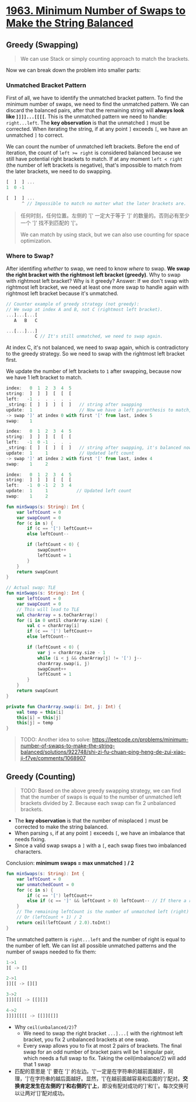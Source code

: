# [1963. Minimum Number of Swaps to Make the String Balanced](https://leetcode.com/problems/minimum-number-of-swaps-to-make-the-string-balanced/description/)

## Greedy (Swapping)
> We can use Stack or simply counting approach to match the brackets.

Now we can break down the problem into smaller parts:

### Unmatched Bracket Pattern
First of all, we have to identify the unmatched bracket pattern. To find the minimum number of swaps, we need to find the unmatched pattern. We can discard the balanced pairs, after that the remaining string will **always look like `]]]]...[[[[`**. This is the unmatched pattern we need to handle: `right...left`. The **key observation** is that the unmatched `]` must be corrected. When iterating the string, if at any point `]` exceeds `[`, we have an unmatched `]` to correct.

We can count the number of unmatched left brackets. Before the end of iteration, the count of `left >= right` is considered balanced because we still have potential right brackets to match. If at any moment `left < right` (the number of left brackets is negative), that's impossible to match from the later brackets, we need to do swapping.

```js
[  ]  ] ...
1  0 -1

[  ]  ] ...
      ^ // Impossible to match no matter what the later brackets are.
```
> 任何时刻，任何位置。左侧的 '[' 一定大于等于 ']' 的数量的。否则必有至少一个 ']' 找不到匹配的 '['。
>
> We can match by using stack, but we can also use counting for space optimization.

### Where to Swap?
After identifing *whether* to swap, we need to know *where* to swap. **We swap the right bracket with the rightmost left bracket (greedy)**. Why to swap with rightmost left bracket? Why is it greedy?
Answer: If we don't swap with rightmost left bracket, we need at least one more swap to handle again with rightmost left bracket because it's unmatched.
```js
// Counter example of greedy strategy (not greedy):
// We swap at index A and B, not C (rightmost left bracket).
...]...[...[
   A   B   C

...[...]...]
           C // It's still unmatched, we need to swap again.
```

At index C, it's not balanced, we need to swap again, which is contradictory to the greedy strategy. So we need to swap with the rightmost left bracket first.

We update the number of left brackets to `1` after swapping, because now we have 1 left bracket to match.
```js
index:   0  1  2  3  4  5 
string:  ]  ]  ]  [  [  [
left:   -1  .  .  .  .  .
_string: [  ]  ]  ]  [  ]   // string after swapping
update:  1                  // Now we have a left parenthesis to match, we increment the left count
-> swap ']' at index 0 with first '[' from last, index 5
swap:    1      

index:   0  1  2  3  4  5 
string:  ]  ]  ]  [  [  [
left:   -1  0 -1  .  .  .
_string: [  ]  [  ]  [  ]   // string after swapping, it's balanced now
update:  1     1            // Updated left count
-> swap ']' at index 2 with first '[' from last, index 4
swap:    1     2

index:   0  1  2  3  4  5 
string:  ]  ]  ]  [  [  [
left:   -1  0 -1  2  3  4 
update:  1     1           // Updated left count
swap:    1     2
```

```kotlin
fun minSwaps(s: String): Int {
    var leftCount = 0
    var swapCount = 0
    for (c in s) {
        if (c == '[') leftCount++
        else leftCount--

        if (leftCount < 0) {
            swapCount++
            leftCount = 1
        }
    }
    return swapCount
}

// Actual swap: TLE
fun minSwaps(s: String): Int {
    var leftCount = 0
    var swapCount = 0
    // This will lead to TLE
    val charArray = s.toCharArray()
    for (i in 0 until charArray.size) {
        val c = charArray[i]
        if (c == '[') leftCount++
        else leftCount--

        if (leftCount < 0) {
            var j = charArray.size - 1
            while (i < j && charArray[j] != '[') j--
            charArray.swap(i, j)
            swapCount++
            leftCount = 1
        }
    }
    return swapCount
}

private fun CharArray.swap(i: Int, j: Int) {
    val temp = this[i]
    this[i] = this[j]
    this[j] = temp
}
```

> TODO: Another idea to solve: https://leetcode.cn/problems/minimum-number-of-swaps-to-make-the-string-balanced/solutions/922748/shi-zi-fu-chuan-ping-heng-de-zui-xiao-ji-f7ye/comments/1068907


## Greedy (Counting)
> TODO: Based on the above greedy swapping strategy, we can find that the number of swaps is equal to the number of unmatched left brackets divided by 2. Because each swap can fix 2 unbalanced brackets.
* The **key observation** is that the number of misplaced `]` must be corrected to make the string balanced.
* When parsing `s`, if at any point `]` exceeds `[`, we have an imbalance that needs fixing.
* Since a valid swap swaps a `]` with a `[`, each swap fixes two imbalanced characters.

Conclusion: **minimum swaps = max unmatched `]` / 2**

```kotlin
fun minSwaps(s: String): Int {
    var leftCount = 0
    var unmatchedCount = 0
    for (c in s) {
        if (c == '[') leftCount++
        else if (c == ']' && leftCount > 0) leftCount-- // If there a right to match, we can match.
    }
    // The remaining leftCount is the number of unmatched left (right) brackets.
    // Or (leftCount + 1) / 2
    return ceil(leftCount / 2.0).toInt()
}
```

The unmatched pattern is `right...left` and the number of right is equal to the number of left. We can list all possible unmatched patterns and the number of swaps needed to fix them:
```js
1->1
][ -> []

2->1
]][[ -> [][]

3->2
]]][[[ -> [[][]]

4->2
]]]][[[[ -> [[]][[]]
```

* Why `ceil(unbalanced/2)`?
    * We need to swap the right bracket `...]...[` with the rightmost left bracket, you fix 2 unbalanced brackets at one swap.
    * Every swap allows you to fix at most 2 pairs of brackets. The final swap for an odd number of bracket pairs will be 1 singular pair, which needs a full swap to fix. Taking the ceil(imbalance/2) will add that 1 swap
* 匹配的意思是 '[' 要在 ']' 的左边。'['一定是在字符串的越前面越好，同理，']'在字符串的越后面越好。显然，'['在越前面越容易和后面的']'配对。**交换肯定发生在左侧的']'和右侧的'['上**，即没有配对成功的']'和'['。每次交换可以让两对'[]'配对成功。